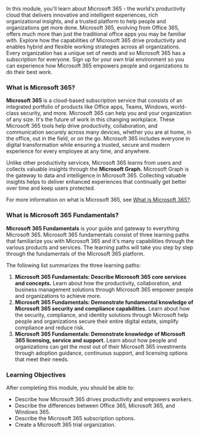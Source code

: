In this module, you'll learn about Microsoft 365 - the world's productivity cloud that delivers innovative and intelligent experiences, rich organizational insights, and a trusted platform to help people and organizations get more done. Microsoft 365, evolving from Office 365, offers much more than just the traditional office apps you may be familiar with. Explore how the capabilities of Microsoft 365 drive productivity and enables hybrid and flexible working strategies across all organizations. Every organization has a unique set of needs and so Microsoft 365 has a subscription for everyone. Sign up for your own trial environment so you can experience how Microsoft 365 empowers people and organizations to do their best work.

### What is Microsoft 365?

**Microsoft 365** is a cloud-based subscription service that consists of an integrated portfolio of products like Office apps, Teams, Windows, world-class security, and more. Microsoft 365 can help you and your organization of any size. It's the future of work in this changing workplace. These Microsoft 365 tools help drive productivity, collaboration, and communication securely across many devices, whether you are at home, in the office, out in the field, or on the go. Microsoft 365 includes everyone in digital transformation while ensuring a trusted, secure and modern experience for every employee at any time, and anywhere.

Unlike other productivity services, Microsoft 365 learns from users and collects valuable insights through the **Microsoft Graph.** Microsoft Graph is the gateway to data and intelligence in Microsoft 365. Collecting valuable insights helps to deliver enhanced experiences that continually get better over time and keep users protected.

For more information on what is Microsoft 365, see [What is Microsoft 365?](https://support.microsoft.com/office/what-is-microsoft-365-847caf12-2589-452c-8aca-1c009797678b?azure-portal=true).

### What is Microsoft 365 Fundamentals?

**Microsoft 365 Fundamentals** is your guide and gateway to everything Microsoft 365. Microsoft 365 fundamentals consist of three learning paths that familiarize you with Microsoft 365 and it's many capabilities through the various products and services. The learning paths will take you step by step through the fundamentals of the Microsoft 365 platform.

The following list summarizes the three learning paths:

1.  **Microsoft 365 Fundamentals: Describe Microsoft 365 core services and concepts.** Learn about how the productivity, collaboration, and business management solutions through Microsoft 365 empower people and organizations to achieve more.
2.  **Microsoft 365 Fundamentals: Demonstrate fundamental knowledge of Microsoft 365 security and compliance capabilities.** Learn about how the security, compliance, and identity solutions through Microsoft help people and organizations secure their entire digital estate, simplify compliance and reduce risk.
3.  **Microsoft 365 Fundamentals: Demonstrate knowledge of Microsoft 365 licensing, service and support.** Learn about how people and organizations can get the most out of their Microsoft 365 investments through adoption guidance, continuous support, and licensing options that meet their needs.

### Learning Objectives

After completing this module, you should be able to:

 -  Describe how Microsoft 365 drives productivity and empowers workers.
 -  Describe the differences between Office 365, Microsoft 365, and Windows 365.
 -  Describe the Microsoft 365 subscription options.
 -  Create a Microsoft 365 trial organization.
